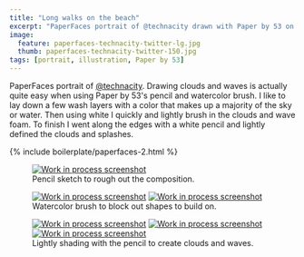 ```yaml
---
title: "Long walks on the beach"
excerpt: "PaperFaces portrait of @technacity drawn with Paper by 53 on an iPad."
image: 
  feature: paperfaces-technacity-twitter-lg.jpg
  thumb: paperfaces-technacity-twitter-150.jpg
tags: [portrait, illustration, Paper by 53]
---
```


PaperFaces portrait of [@technacity](http://twitter.com/technacity). Drawing clouds and waves is actually quite easy when using Paper by 53's pencil and watercolor brush. I like to lay down a few wash layers with a color that makes up a majority of the sky or water. Then using white I quickly and lightly brush in the clouds and wave foam. To finish I went along the edges with a white pencil and lightly defined the clouds and splashes.

{% include boilerplate/paperfaces-2.html %}

<figure>
  <a href="{{ site.url }}/images/paperfaces-technacity-process-1-lg.jpg"><img src="{{ site.url }}/images/paperfaces-technacity-process-1-600.jpg" alt="Work in process screenshot"></a>
  <figcaption>Pencil sketch to rough out the composition.</figcaption>
</figure>

<figure class="half">
  <a href="{{ site.url }}/images/paperfaces-technacity-process-2-lg.jpg"><img src="{{ site.url }}/images/paperfaces-technacity-process-2-600.jpg" alt="Work in process screenshot"></a>
  <a href="{{ site.url }}/images/paperfaces-technacity-process-3-lg.jpg"><img src="{{ site.url }}/images/paperfaces-technacity-process-3-600.jpg" alt="Work in process screenshot"></a>
  <figcaption>Watercolor brush to block out shapes to build on.</figcaption>
</figure>

<figure class="third">
  <a href="{{ site.url }}/images/paperfaces-technacity-process-4-lg.jpg"><img src="{{ site.url }}/images/paperfaces-technacity-process-4-600.jpg" alt="Work in process screenshot"></a>
  <a href="{{ site.url }}/images/paperfaces-technacity-process-5-lg.jpg"><img src="{{ site.url }}/images/paperfaces-technacity-process-5-600.jpg" alt="Work in process screenshot"></a>
  <a href="{{ site.url }}/images/paperfaces-technacity-process-6-lg.jpg"><img src="{{ site.url }}/images/paperfaces-technacity-process-6-600.jpg" alt="Work in process screenshot"></a>
  <figcaption>Lightly shading with the pencil to create clouds and waves.</figcaption>
</figure>